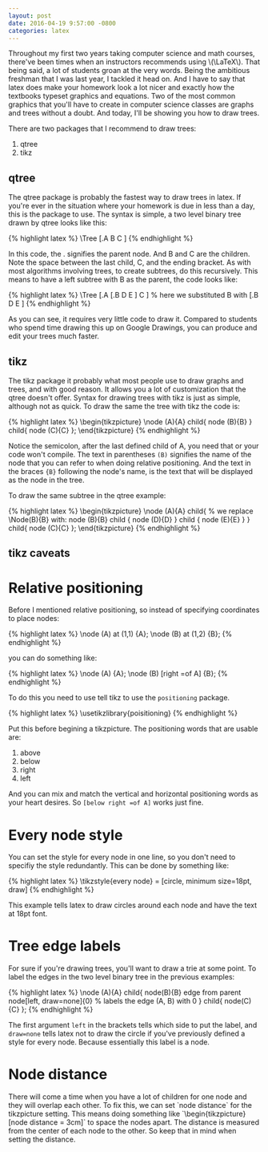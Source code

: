 ```yaml
---
layout: post
date: 2016-04-19 9:57:00 -0800
categories: latex
---
```

Throughout my first two years taking computer science and math courses,
there've been times when an instructors recommends using \\(\LaTeX\\). That
being said, a lot of students groan at the very words. Being the ambitious
freshman that I was last year, I tackled it head on. And I have to say that
latex does make your homework look a lot nicer and exactly how the 
textbooks typeset graphics and equations. Two of the most common graphics
that you'll have to create in computer science classes are graphs and trees
without a doubt. And today, I'll be showing you how to draw trees.

There are two packages that I recommend to draw trees:

1.  qtree
2.  tikz


<h2>qtree</h2>
The qtree package is probably the fastest way to draw trees in latex. If
you're ever in the situation where your homework is due in less than a day,
this is the package to use. The syntax is simple, a two level binary tree
drawn by qtree looks like this:

{% highlight latex %}
\Tree [.A B C ]
{% endhighlight %}

In this code, the . signifies the parent node. And B and C are the children.
Note the space between the last child, C, and the ending bracket. As with
most algorithms involving trees, to create subtrees, do this recursively.
This means to have a left subtree with B as the parent, the code looks like:

{% highlight latex %}
\Tree [.A [.B D E ] C ] % here we substituted B with [.B D E ]
{% endhighlight %}

As you can see, it requires very little code to draw it. Compared to
students who spend time drawing this up on Google Drawings, you can produce
and edit your trees much faster.


<h2>tikz</h2>
The tikz package it probably what most people use to draw graphs and trees,
and with good reason. It allows you a lot of customization that the qtree
doesn't offer. Syntax for drawing trees with tikz is just as simple, although
not as quick. To draw the same the tree with tikz the code is:

{% highlight latex %}
\begin{tikzpicture}
\node (A){A}
  child{ node (B){B} }
  child{ node (C){C} };
\end{tikzpicture}
{% endhighlight %}

Notice the semicolon, after the last defined child of A, you need
that or your code won't compile. The text in parentheses `(B)` signifies the name 
of the node that you can refer to when doing relative positioning. 
And the text in the braces `{B}` following the node's name, is the text that will
be displayed as the node in the tree.

To draw the same subtree in the qtree example:

{% highlight latex %}
\begin{tikzpicture}
\node (A){A}
  child{
    % we replace \Node(B){B} with:
    node (B){B}
    child { node (D){D} }
    child { node (E){E} }
  }
  child{ node (C){C} };
\end{tikzpicture}
{% endhighlight %}


<h2>tikz caveats</h2>
<h1>Relative positioning</h1>
Before I mentioned relative positioning, so instead of specifying
coordinates to place nodes:

{% highlight latex %}
\node (A) at (1,1) {A};
\node (B) at (1,2) {B};
{% endhighlight %}

you can do something like:

{% highlight latex %}
\node (A) {A};
\node (B) [right =of A] {B};
{% endhighlight %}

To do this you need to use tell tikz to use the `positioning` package.

{% highlight latex %}
\usetikzlibrary{poisitioning}
{% endhighlight %}

Put this before begining a tikzpicture. The positioning words that are usable
are:

1. above
2. below
3. right
4. left

And you can mix and match the vertical and horizontal positioning words
as your heart desires. So `[below right =of A]` works just fine.


<h1>Every node style</h1>
You can set the style for every node in one line,
so you don't need to specifiy the style redundantly. This can be done by
something like:

{% highlight latex %}
\tikzstyle{every node} = [circle, minimum size=18pt, draw]
{% endhighlight %}

This example tells latex to draw circles around each node and have the text
at 18pt font.

<h1>Tree edge labels</h1>
For sure if you're drawing trees, you'll want to draw a trie at some point.
To label the edges in the two level binary tree in the previous examples:

{% highlight latex %}
\node (A){A}
  child{ 
    node(B){B}
    edge from parent node[left, draw=none]{0} % labels the edge (A, B) with 0
  }
  child{ node(C){C} };
{% endhighlight %}

The first argument `left` in the brackets tells which side to put the label, and
`draw=none` tells latex not to draw the circle if you've previously
defined a style for every node. Because essentially this label is a node.

<h1>Node distance</h1>
There will come a time when you have a lot of children for one node and 
they will overlap each other. To fix this, we can set `node distance`
for the tikzpicture setting. This means doing something like
`\begin{tikzpicture}[node distance = 3cm]` to space the nodes apart.
The distance is measured from the center of each node to the other. So keep
that in mind when setting the distance.
